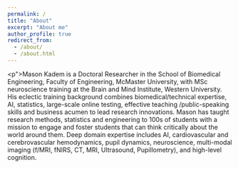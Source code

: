 ```yaml
---
permalink: /
title: "About"
excerpt: "About me"
author_profile: true
redirect_from: 
  - /about/
  - /about.html
---
```


<p">Mason Kadem is a Doctoral Researcher in the School of Biomedical Engineering, Faculty of Engineering, McMaster University, with MSc neuroscience training at the Brain and Mind Institute, Western University. His eclectic training background combines biomedical/technical expertise, AI, statistics, large-scale online testing, effective teaching /public-speaking skills and business acumen to lead research innovations. Mason has taught research methods, statistics and engineering to 100s of students with a mission to engage and foster students that can think critically about the world around them. Deep domain expertise includes AI, cardiovascular and cerebrovascular hemodynamics, pupil dynamics, neuroscience, multi-modal imaging (f/MRI, fNIRS, CT, MRI, Ultrasound, Pupillometry), and high-level cognition.</p>
